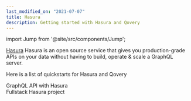 ```yaml
---
last_modified_on: "2021-07-07"
title: Hasura
description: Getting started with Hasura and Qovery
---
```


import Jump from '@site/src/components/Jump';

[Hasura](https://hasura.io) Hasura is an open source service that gives you production-grade APIs on your data without having to build, operate & scale a GraphQL server.

Here is a list of quickstarts for Hasura and Qovery

<Jump to="/guides/tutorial/graphql-api-with-hasura/" leftIcon="book">
  <div className="title">GraphQL API with Hasura</div>
</Jump>


<Jump to="/guides/tutorial/deploy-fullstack-application-composed-of-hasura-postgresql-angular/" leftIcon="book">
  <div className="title">Fullstack Hasura project</div>
</Jump>



